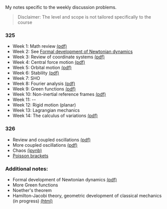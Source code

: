 My notes specific to the weekly discussion problems.

> Disclaimer: The level and scope is not tailored specifically to the course


### 325
- Week 1: Math review [(pdf)](325/Week1/Week1.pdf)
- Week 2: See [Formal development of Newtonian dynamics](325/Week2/Week2.pdf) 
- Week 3: Review of coordinate systems [(pdf)](325/Week3/Week3.pdf)
- Week 4: Central force motion [(pdf)](325/Week4/Week4.pdf)
- Week 5: Orbital motion [(pdf)](325/Week5/Week5.pdf)
- Week 6: Stability [(pdf)](325/Week6/Week6.pdf)
- Week 7: SHO
- Week 8: Fourier analysis [(pdf)](325/Week8/Week8.pdf)
- Week 9: Green functions [(pdf)](325/Week9/Week9.pdf)
- Week 10: Non-inertial reference frames [(pdf)](325/Week10/Week10.pdf)
- Week 11: --
- Week 12: Rigid motion (planar)
- Week 13: Lagrangian mechanics
- Week 14: The calculus of variations [(pdf)](325/Week14/Week14.pdf)



### 326
- Review and coupled oscillations [(pdf)](326/Week1/Week1.pdf)
- More coupled oscillations [(pdf)](326/Week2/Week2.pdf)
- Chaos [(ipynb)](326/Week5/chaos_notes.html)
- [Poisson brackets](326/Extra/poi.html)

### Additional notes:

- Formal development of Newtonian dynamics [(pdf)](325/Week2/Week2.pdf) 
- More Green functions 
- Noether's theorem
- Hamilton-Jacobi theory, geometric development of classical mechanics (in progress) [(html)](326/Extra/hamilton_jacobi.html)